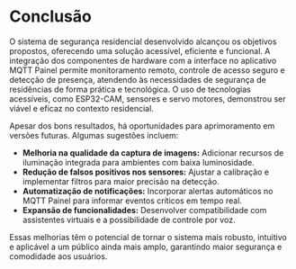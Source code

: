 # Conclusão  

O sistema de segurança residencial desenvolvido alcançou os objetivos propostos, oferecendo uma solução acessível, eficiente e funcional. A integração dos componentes de hardware com a interface no aplicativo MQTT Painel permite monitoramento remoto, controle de acesso seguro e detecção de presença, atendendo às necessidades de segurança de residências de forma prática e tecnológica. O uso de tecnologias acessíveis, como ESP32-CAM, sensores e servo motores, demonstrou ser viável e eficaz no contexto residencial.  

Apesar dos bons resultados, há oportunidades para aprimoramento em versões futuras. Algumas sugestões incluem:  
- **Melhoria na qualidade da captura de imagens:** Adicionar recursos de iluminação integrada para ambientes com baixa luminosidade.  
- **Redução de falsos positivos nos sensores:** Ajustar a calibração e implementar filtros para maior precisão na detecção.  
- **Automatização de notificações:** Incorporar alertas automáticos no MQTT Painel para informar eventos críticos em tempo real.  
- **Expansão de funcionalidades:** Desenvolver compatibilidade com assistentes virtuais e a possibilidade de controle por voz.  

Essas melhorias têm o potencial de tornar o sistema mais robusto, intuitivo e aplicável a um público ainda mais amplo, garantindo maior segurança e comodidade aos usuários.
